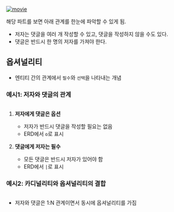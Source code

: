 <p><a href="https://www.youtube.com/watch?v=N9NeNEhwGBY&amp;list=PLuHgQVnccGMDF6rHsY9qMuJMd295Yk4sa&amp;index=13&amp;ab_channel=%EC%83%9D%ED%99%9C%EC%BD%94%EB%94%A9"><img alt="movie" src="https://img.youtube.com/vi/N9NeNEhwGBY/sddefault.jpg" /></a></p>
<blockquote>
</blockquote>
<p>해당 파트를 보면 아래 관계를 한눈에 파악할 수 있게 됨.</p>
<ul>
<li>저자는 댓글을 여러 개 작성할 수 있고, 댓글을 작성하지 않을 수도 있다.</li>
<li>댓글은 반드시 한 명의 저자를 가져야 한다.</li>
</ul>
<h2 id="옵셔널리티">옵셔널리티</h2>
<ul>
<li>엔티티 간의 관계에서 <code>필수</code>와 <code>선택</code>을 나타내는 개념</li>
</ul>
<h3 id="예시1-저자와-댓글의-관계">예시1: 저자와 댓글의 관계</h3>
<p><img alt="" src="https://velog.velcdn.com/images/ekdeon/post/adda7e5a-310b-4bb9-b642-1cd2ff5e8eaa/image.png" /></p>
<ol>
<li><p><strong>저자에게 댓글은 옵션</strong></p>
<ul>
<li>저자가 반드시 댓글을 작성할 필요는 없음</li>
<li>ERD에서 <code>o</code>로 표시</li>
</ul>
</li>
<li><p><strong>댓글에게 저자는 필수</strong></p>
<ul>
<li>모든 댓글은 반드시 저자가 있어야 함</li>
<li>ERD에서 <code>|</code>로 표시</li>
</ul>
</li>
</ol>
<h3 id="예시2-카디널리티와-옵셔널리티의-결합">예시2: 카디널리티와 옵셔널리티의 결합</h3>
<p><img alt="" src="https://velog.velcdn.com/images/ekdeon/post/6efff95e-8ee3-4cca-9b8d-dc331cf4c60e/image.png" /></p>
<ul>
<li>저자와 댓글은 1:N 관계이면서 동시에 옵셔널리티를 가짐</li>
</ul>